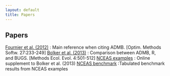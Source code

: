 ```yaml
---
layout: default
title: Papers
---
```


Papers
------

[Fournier et al. (2012)](http://tandfonline.com/doi/abs/10.1080/10556788.2011.597854)
: Main reference when citing ADMB. [Optim. Methods Softw. 27:233-249]
[Bolker et al. (2013)](http://onlinelibrary.wiley.com/doi/10.1111/2041-210X.12044/abstract)
: Comparison between ADMB, R, and BUGS. [Methods Ecol. Evol. 4:501-512]
[NCEAS examples](nceas-examples.html)
: Online supplement to Bolker et al. (2013)
[NCEAS benchmark](nceas-benchmark.pdf) 
:Tabulated benchmark results from NCEAS examples
